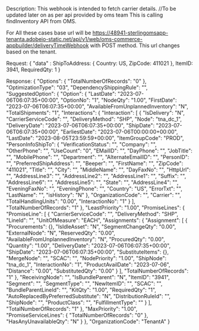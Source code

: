 Description: This webhook is intended to fetch carrier details. 
//To be updated later on as per api provided by oms team
This is calling findInventory API from OMS.


For All these cases base url will be https://48941-sterlingomsapp-tenanta.adobeio-static.net/api/v1/web/oms-commerce-appbuilder/deliveryTimeWebhook with POST method. This url changes based on the tenant.

Request: {
    "data" :   ShipToAddress: {
              Country: US,
              ZipCode: 411021
            },
            ItemID: 3941,
            RequiredQty: 1
        }


Response: {
    "Options": {
        "TotalNumberOfRecords": "0"
    },
    "OptimizationType": "03",
    "DependencyShippingRule": "",
    "SuggestedOption": {
        "Option": {
            "LastDate": "2023-07-06T06:07:35+00:00",
            "OptionNo": "1",
            "NodeQty": "1.00",
            "FirstDate": "2023-07-06T06:07:35+00:00",
            "AvailableFromUnplannedInventory": "N",
            "TotalShipments": "1",
            "Interactions": {
                "Interaction": [
                    {
                        "IsDelivery": "N",
                        "CarrierServiceCode": "",
                        "DeliveryMethod": "SHP",
                        "Node": "tna_dc_1",
                        "DeliveryDate": "2023-07-06T06:07:35+00:00",
                        "ShipDate": "2023-07-06T06:07:35+00:00",
                        "EarliestDate": "2023-07-06T00:00:00+00:00",
                        "LastDate": "2023-08-05T23:59:59+00:00",
                        "ItemGroupCode": "PROD",
                        "PersonInfoShipTo": {
                            "VerificationStatus": "",
                            "Company": "",
                            "OtherPhone": "",
                            "UseCount": "0",
                            "EMailID": "",
                            "DayPhone": "",
                            "JobTitle": "",
                            "MobilePhone": "",
                            "Department": "",
                            "AlternateEmailID": "",
                            "PersonID": "",
                            "PreferredShipAddress": "",
                            "Beeper": "",
                            "FirstName": "",
                            "ZipCode": "411021",
                            "Title": "",
                            "City": "",
                            "MiddleName": "",
                            "DayFaxNo": "",
                            "HttpUrl": "",
                            "AddressLine3": "",
                            "AddressLine2": "",
                            "AddressLine1": "",
                            "Suffix": "",
                            "AddressLine6": "",
                            "AddressLine5": "",
                            "State": "",
                            "AddressLine4": "",
                            "EveningFaxNo": "",
                            "EveningPhone": "",
                            "Country": "US",
                            "ErrorTxt": "",
                            "LastName": "",
                            "isHistory": "N"
                        },
                        "OrganizationCode": "",
                        "Carrier": "",
                        "TotalHandlingUnits": "0.00",
                        "InteractionNo": "1"
                    }
                ],
                "TotalNumberOfRecords": "1"
            },
            "LeastPriority": "1.00",
            "PromiseLines": {
                "PromiseLine": [
                    {
                        "CarrierServiceCode": "",
                        "DeliveryMethod": "SHP",
                        "LineId": "",
                        "UnitOfMeasure": "EACH",
                        "Assignments": {
                            "Assignment": [
                                {
                                    "Procurements": {},
                                    "IsIdleAsset": "N",
                                    "SegmentChangeQty": "0.00",
                                    "ExternalNode": "N",
                                    "ReservedQty": "0.00",
                                    "AvailableFromUnplannedInventory": "N",
                                    "ProcuredQty": "0.00",
                                    "Quantity": "1.00",
                                    "DeliveryDate": "2023-07-06T06:07:35+00:00",
                                    "ShipDate": "2023-07-06T06:07:35+00:00",
                                    "SubstituteItems": {},
                                    "MergeNode": "",
                                    "SCAC": "",
                                    "NodePriority": "1.00",
                                    "ShipNode": "tna_dc_1",
                                    "InteractionNo": "1",
                                    "ProductAvailDate": "2023-07-06",
                                    "Distance": "0.00",
                                    "SubstitutedQty": "0.00"
                                }
                            ],
                            "TotalNumberOfRecords": "1"
                        },
                        "ReceivingNode": "",
                        "IsBundleParent": "N",
                        "ItemID": "3941",
                        "Segment": "",
                        "SegmentType": "",
                        "NewItemID": "",
                        "SCAC": "",
                        "BundleParentLineId": "",
                        "KitQty": "1.00",
                        "RequiredQty": "1",
                        "AutoReplacedByPreferredSubstitute": "N",
                        "DistributionRuleId": "",
                        "ShipNode": "",
                        "ProductClass": "",
                        "FulfillmentType": ""
                    }
                ],
                "TotalNumberOfRecords": "1"
            },
            "MaxPriority": "1.00",
            "PromiseServiceLines": {
                "TotalNumberOfRecords": "0"
            },
            "HasAnyUnavailableQty": "N"
        }
    },
    "OrganizationCode": "TenantA"
}
